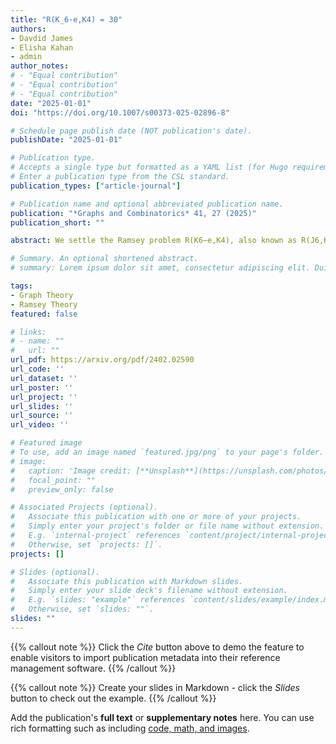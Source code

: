 ```yaml
---
title: "R(K_6-e,K4) = 30"
authors:
- Davdid James
- Elisha Kahan
- admin
author_notes:
# - "Equal contribution"
# - "Equal contribution"
# - "Equal contribution"
date: "2025-01-01"
doi: "https://doi.org/10.1007/s00373-025-02896-8"

# Schedule page publish date (NOT publication's date).
publishDate: "2025-01-01"

# Publication type.
# Accepts a single type but formatted as a YAML list (for Hugo requirements).
# Enter a publication type from the CSL standard.
publication_types: ["article-journal"]

# Publication name and optional abbreviated publication name.
publication: "*Graphs and Combinatorics* 41, 27 (2025)"
publication_short: ""

abstract: We settle the Ramsey problem R(K6−e,K4), also known as R(J6,K4) and R(K−6,K4). Previously, the best bounds were 30≤R(K6−e,K4)≤32. We prove that R(K6−e,K4)=30. Our technique is based on the recent approach of Angeltveit and McKay and on older algorithms of McKay and Radziszowski.

# Summary. An optional shortened abstract.
# summary: Lorem ipsum dolor sit amet, consectetur adipiscing elit. Duis posuere tellus ac convallis placerat. Proin tincidunt magna sed ex sollicitudin condimentum.

tags:
- Graph Theory
- Ramsey Theory
featured: false

# links:
# - name: ""
#   url: ""
url_pdf: https://arxiv.org/pdf/2402.02590
url_code: ''
url_dataset: ''
url_poster: ''
url_project: ''
url_slides: ''
url_source: ''
url_video: ''

# Featured image
# To use, add an image named `featured.jpg/png` to your page's folder. 
# image:
#   caption: 'Image credit: [**Unsplash**](https://unsplash.com/photos/jdD8gXaTZsc)'
#   focal_point: ""
#   preview_only: false

# Associated Projects (optional).
#   Associate this publication with one or more of your projects.
#   Simply enter your project's folder or file name without extension.
#   E.g. `internal-project` references `content/project/internal-project/index.md`.
#   Otherwise, set `projects: []`.
projects: []

# Slides (optional).
#   Associate this publication with Markdown slides.
#   Simply enter your slide deck's filename without extension.
#   E.g. `slides: "example"` references `content/slides/example/index.md`.
#   Otherwise, set `slides: ""`.
slides: ""
---
```


{{% callout note %}}
Click the *Cite* button above to demo the feature to enable visitors to import publication metadata into their reference management software.
{{% /callout %}}

{{% callout note %}}
Create your slides in Markdown - click the *Slides* button to check out the example.
{{% /callout %}}

Add the publication's **full text** or **supplementary notes** here. You can use rich formatting such as including [code, math, and images](https://docs.hugoblox.com/content/writing-markdown-latex/).
